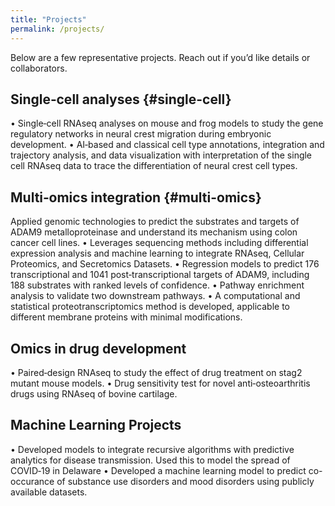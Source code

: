```yaml
---
title: "Projects"
permalink: /projects/
---
```


Below are a few representative projects. Reach out if you’d like details or collaborators.

## Single‑cell analyses {#single-cell}
• Single‑cell RNAseq analyses on mouse and frog models to study
the gene regulatory networks in neural crest migration during embryonic development.
• AI‑based and classical cell type annotations, integration and trajectory analysis,
and data visualization with interpretation of the single cell RNAseq data to trace the differentiation
of neural crest cell types.

## Multi‑omics integration {#multi-omics}
Applied genomic technologies to predict the substrates and targets of ADAM9 metalloproteinase
and understand its mechanism using colon cancer cell lines.
• Leverages sequencing methods including differential expression analysis and machine learning
to integrate RNAseq, Cellular Proteomics, and Secretomics Datasets.
• Regression models to predict 176 transcriptional and 1041 post‑transcriptional targets
of ADAM9, including 188 substrates with ranked levels of confidence.
• Pathway enrichment analysis to validate two downstream pathways.
• A computational and statistical proteotranscriptomics method is developed, applicable to different
membrane proteins with minimal modifications.

## Omics in drug development 
• Paired‑design RNAseq to study the effect of drug treatment on stag2 mutant mouse models.
• Drug sensitivity test for novel anti‑osteoarthritis drugs using RNAseq of bovine cartilage.

## Machine Learning Projects
• Developed models to integrate recursive algorithms with predictive analytics for disease
transmission. Used this to model the spread of COVID‑19 in Delaware
• Developed a machine learning model to predict co-occurance of substance use disorders and mood disorders using publicly available datasets.

